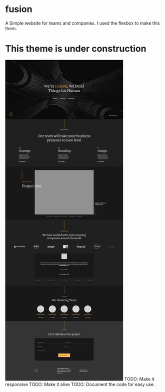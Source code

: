 # fusion
A Simple website for teams and companies.
I used the flexbox to make this them.
# This theme is under construction
![Screenshot](screenshot.png)
TODO: Make it responsive
TODO: Make it alive
TODO: Document the code for easy use.
